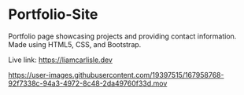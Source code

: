 # Portfolio-Site

Portfolio page showcasing projects and providing contact information. Made using HTML5, CSS, and Bootstrap.

Live link:
https://liamcarlisle.dev

https://user-images.githubusercontent.com/19397515/167958768-92f7338c-94a3-4972-8c48-2da49760f33d.mov
